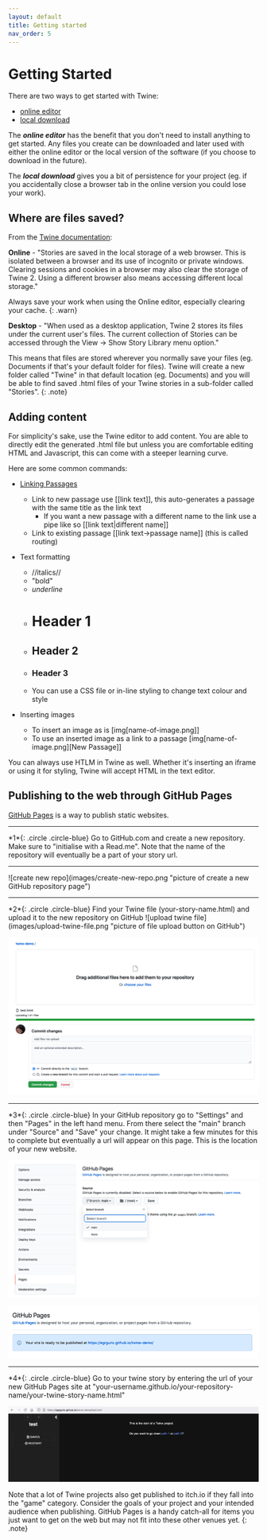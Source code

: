 ```yaml
---
layout: default
title: Getting started
nav_order: 5
---
```

# Getting Started

There are two ways to get started with Twine:
* [online editor](https://twinery.org/2/)
* [local download](https://twinery.org/)

The ***online editor*** has the benefit that you don't need to install anything to get started. Any files you create can be downloaded and later used with either the online editor or the local version of the software (if you choose to download in the future).

The ***local download*** gives you a bit of persistence for your project (eg. if you accidentally close a browser tab in the online version you could lose your work).

## Where are files saved?
From the [Twine documentation](https://twinery.org/cookbook/questions/stories_saved.html):

**Online** - "Stories are saved in the local storage of a web browser. This is isolated between a browser and its use of incognito or private windows. Clearing sessions and cookies in a browser may also clear the storage of Twine 2. Using a different browser also means accessing different local storage."

Always save your work when using the Online editor, especially clearing your cache.
{: .warn}

**Desktop** - "When used as a desktop application, Twine 2 stores its files under the current user's files. The current collection of Stories can be accessed through the View -> Show Story Library menu option."

This means that files are stored wherever you normally save your files (eg. Documents if that's your default folder for files). Twine will create a new folder called "Twine" in that default location (eg. Documents) and you will be able to find saved .html files of your Twine stories in a sub-folder called "Stories".
{: .note}

## Adding content
For simplicity's sake, use the Twine editor to add content. You are able to directly edit the generated .html file but unless you are comfortable editing HTML and Javascript, this can come with a steeper learning curve.

Here are some common commands:

* [Linking Passages](https://twinery.org/cookbook/starting/twine2/creatinglinks.html)
    * Link to new passage use [[link text]], this auto-generates a passage with the same title as the link text
        * If you want a new passage with a different name to the link use a pipe like so [[link text|different name]]
    * Link to existing passage [[link text->passage name]] (this is called routing)

* Text formatting
    * //italics//
    * "bold"
    * _underline_
    * # Header 1
    * ## Header 2
    * ### Header 3
    * You can use a CSS file or in-line styling to change text colour and style

* Inserting images
    * To insert an image as is [img[name-of-image.png]]
    * To use an inserted image as a link to a passage [img[name-of-image.png][New Passage]]

You can always use HTLM in Twine as well. Whether it's inserting an iframe or using it for styling, Twine will accept HTML in the text editor.

## Publishing to the web through GitHub Pages

[GitHub Pages](https://pages.github.com/) is a way to publish static websites.
<hr>
*1*{: .circle .circle-blue} Go to GitHub.com and create a new repository. Make sure to "initialise with a Read.me". Note that the name of the repository will eventually be a part of your story url.
<hr>
![create new repo](images/create-new-repo.png "picture of create a new GitHub repository page")
<hr>
*2*{: .circle .circle-blue} Find your Twine file (your-story-name.html) and upload it to the new repository on GitHub
![upload twine file](images/upload-twine-file.png "picture of file upload button on GitHub")

![upload twine file commit](images/upload-twine-file-commit.png "picture of file upload page on GitHub")
<hr>
*3*{: .circle .circle-blue} In your GitHub repository go to "Settings" and then "Pages" in the left hand menu. From there select the "main" branch under "Source" and "Save" your change. It might take a few minutes for this to complete but eventually a url will appear on this page. This is the location of your new website.

![setup github pages](images/setup-github-pages.png "picture of GitHub Pages options in GitHub repository settings")

![view github pages url](images/github-pages-url.png "location of GitHub Pages url in GitHub repository settings")
<hr>
*4*{: .circle .circle-blue} Go to your twine story by entering the url of your new GitHub Pages site at "your-username.github.io/your-repository-name/your-twine-story-name.html"

![demo published project](images/demo-published-twine-project.png "picture of published Twine demo at GitHub - ages url")

Note that a lot of Twine projects also get published to itch.io if they fall into the "game" category. Consider the goals of your project and your intended audience when publishing. GitHub Pages is a handy catch-all for items you just want to get on the web but may not fit into these other venues yet.
{: .note}
